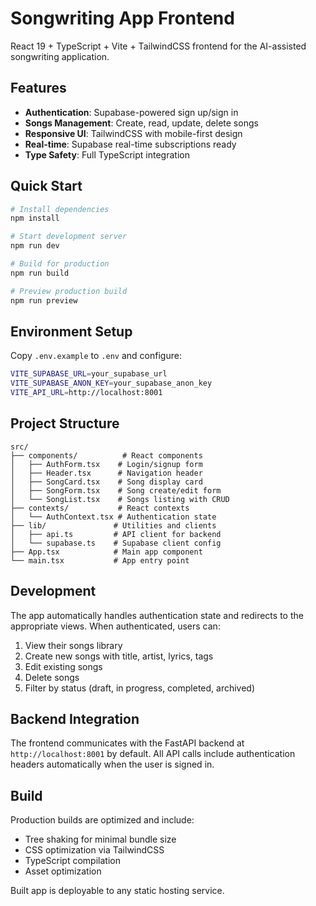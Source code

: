 # Songwriting App Frontend

React 19 + TypeScript + Vite + TailwindCSS frontend for the AI-assisted songwriting application.

## Features

- **Authentication**: Supabase-powered sign up/sign in
- **Songs Management**: Create, read, update, delete songs
- **Responsive UI**: TailwindCSS with mobile-first design
- **Real-time**: Supabase real-time subscriptions ready
- **Type Safety**: Full TypeScript integration

## Quick Start

```bash
# Install dependencies
npm install

# Start development server
npm run dev

# Build for production
npm run build

# Preview production build
npm run preview
```

## Environment Setup

Copy `.env.example` to `.env` and configure:

```bash
VITE_SUPABASE_URL=your_supabase_url
VITE_SUPABASE_ANON_KEY=your_supabase_anon_key
VITE_API_URL=http://localhost:8001
```

## Project Structure

```
src/
├── components/          # React components
│   ├── AuthForm.tsx    # Login/signup form
│   ├── Header.tsx      # Navigation header
│   ├── SongCard.tsx    # Song display card
│   ├── SongForm.tsx    # Song create/edit form
│   └── SongList.tsx    # Songs listing with CRUD
├── contexts/           # React contexts
│   └── AuthContext.tsx # Authentication state
├── lib/               # Utilities and clients
│   ├── api.ts         # API client for backend
│   └── supabase.ts    # Supabase client config
├── App.tsx            # Main app component
└── main.tsx           # App entry point
```

## Development

The app automatically handles authentication state and redirects to the appropriate views. When authenticated, users can:

1. View their songs library
2. Create new songs with title, artist, lyrics, tags
3. Edit existing songs
4. Delete songs
5. Filter by status (draft, in progress, completed, archived)

## Backend Integration

The frontend communicates with the FastAPI backend at `http://localhost:8001` by default. All API calls include authentication headers automatically when the user is signed in.

## Build

Production builds are optimized and include:
- Tree shaking for minimal bundle size
- CSS optimization via TailwindCSS
- TypeScript compilation
- Asset optimization

Built app is deployable to any static hosting service.
